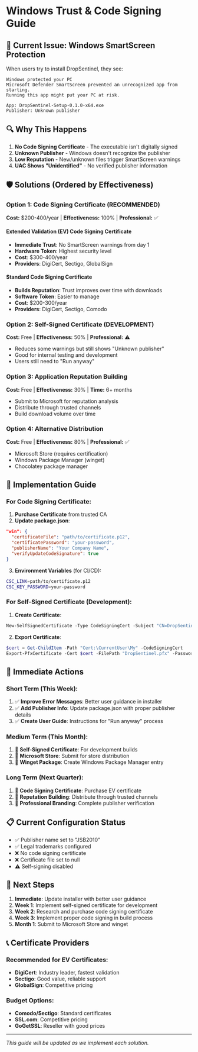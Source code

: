 # Windows Trust & Code Signing Guide

## 🚨 Current Issue: Windows SmartScreen Protection

When users try to install DropSentinel, they see:
```
Windows protected your PC
Microsoft Defender SmartScreen prevented an unrecognized app from starting.
Running this app might put your PC at risk.

App: DropSentinel-Setup-0.1.0-x64.exe
Publisher: Unknown publisher
```

## 🔍 Why This Happens

1. **No Code Signing Certificate** - The executable isn't digitally signed
2. **Unknown Publisher** - Windows doesn't recognize the publisher
3. **Low Reputation** - New/unknown files trigger SmartScreen warnings
4. **UAC Shows "Unidentified"** - No verified publisher information

## 🛡️ Solutions (Ordered by Effectiveness)

### Option 1: Code Signing Certificate (RECOMMENDED)
**Cost:** $200-400/year | **Effectiveness:** 100% | **Professional:** ✅

#### Extended Validation (EV) Code Signing Certificate
- **Immediate Trust**: No SmartScreen warnings from day 1
- **Hardware Token**: Highest security level
- **Cost**: $300-400/year
- **Providers**: DigiCert, Sectigo, GlobalSign

#### Standard Code Signing Certificate  
- **Builds Reputation**: Trust improves over time with downloads
- **Software Token**: Easier to manage
- **Cost**: $200-300/year
- **Providers**: DigiCert, Sectigo, Comodo

### Option 2: Self-Signed Certificate (DEVELOPMENT)
**Cost:** Free | **Effectiveness:** 50% | **Professional:** ⚠️

- Reduces some warnings but still shows "Unknown publisher"
- Good for internal testing and development
- Users still need to "Run anyway"

### Option 3: Application Reputation Building
**Cost:** Free | **Effectiveness:** 30% | **Time:** 6+ months

- Submit to Microsoft for reputation analysis
- Distribute through trusted channels
- Build download volume over time

### Option 4: Alternative Distribution
**Cost:** Free | **Effectiveness:** 80% | **Professional:** ✅

- Microsoft Store (requires certification)
- Windows Package Manager (winget)
- Chocolatey package manager

## 🔧 Implementation Guide

### For Code Signing Certificate:

1. **Purchase Certificate** from trusted CA
2. **Update package.json**:
```json
"win": {
  "certificateFile": "path/to/certificate.p12",
  "certificatePassword": "your-password",
  "publisherName": "Your Company Name",
  "verifyUpdateCodeSignature": true
}
```

3. **Environment Variables** (for CI/CD):
```bash
CSC_LINK=path/to/certificate.p12
CSC_KEY_PASSWORD=your-password
```

### For Self-Signed Certificate (Development):

1. **Create Certificate**:
```powershell
New-SelfSignedCertificate -Type CodeSigningCert -Subject "CN=DropSentinel" -KeyUsage DigitalSignature -FriendlyName "DropSentinel Code Signing" -CertStoreLocation "Cert:\CurrentUser\My" -TextExtension @("2.5.29.37={text}1.3.6.1.5.5.7.3.3", "2.5.29.19={text}")
```

2. **Export Certificate**:
```powershell
$cert = Get-ChildItem -Path "Cert:\CurrentUser\My" -CodeSigningCert
Export-PfxCertificate -Cert $cert -FilePath "DropSentinel.pfx" -Password (ConvertTo-SecureString -String "password" -Force -AsPlainText)
```

## 🎯 Immediate Actions

### Short Term (This Week):
1. ✅ **Improve Error Messages**: Better user guidance in installer
2. ✅ **Add Publisher Info**: Update package.json with proper publisher details
3. ✅ **Create User Guide**: Instructions for "Run anyway" process

### Medium Term (This Month):
1. 🔄 **Self-Signed Certificate**: For development builds
2. 🔄 **Microsoft Store**: Submit for store distribution
3. 🔄 **Winget Package**: Create Windows Package Manager entry

### Long Term (Next Quarter):
1. 🎯 **Code Signing Certificate**: Purchase EV certificate
2. 🎯 **Reputation Building**: Distribute through trusted channels
3. 🎯 **Professional Branding**: Complete publisher verification

## 📋 Current Configuration Status

- ✅ Publisher name set to "JSB2010"
- ✅ Legal trademarks configured
- ❌ No code signing certificate
- ❌ Certificate file set to null
- ⚠️ Self-signing disabled

## 🚀 Next Steps

1. **Immediate**: Update installer with better user guidance
2. **Week 1**: Implement self-signed certificate for development
3. **Week 2**: Research and purchase code signing certificate
4. **Week 3**: Implement proper code signing in build process
5. **Month 1**: Submit to Microsoft Store and winget

## 📞 Certificate Providers

### Recommended for EV Certificates:
- **DigiCert**: Industry leader, fastest validation
- **Sectigo**: Good value, reliable support
- **GlobalSign**: Competitive pricing

### Budget Options:
- **Comodo/Sectigo**: Standard certificates
- **SSL.com**: Competitive pricing
- **GoGetSSL**: Reseller with good prices

---

*This guide will be updated as we implement each solution.*
